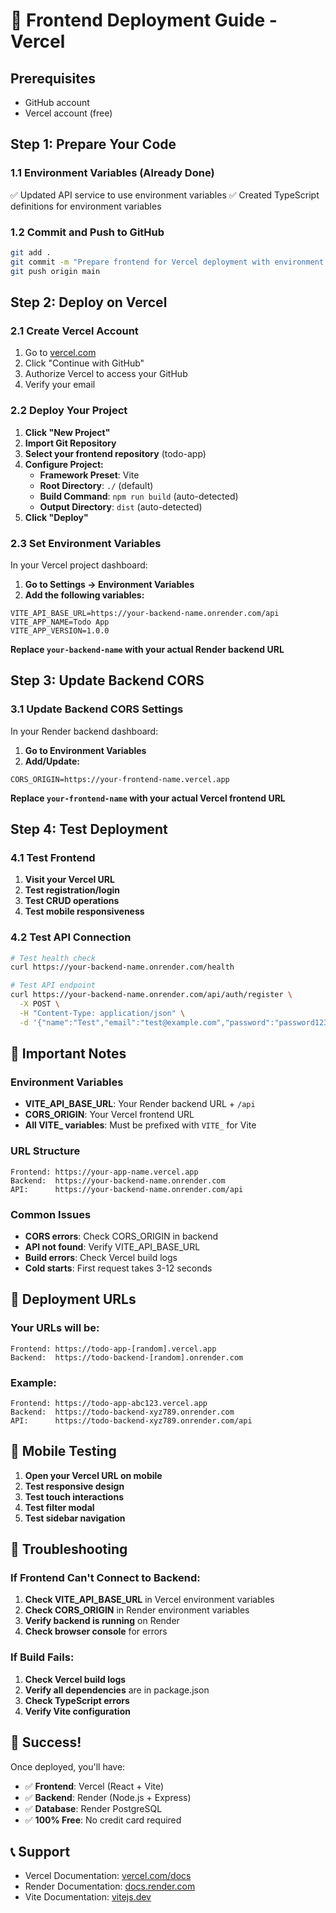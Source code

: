 # 🚀 Frontend Deployment Guide - Vercel

## **Prerequisites**
- GitHub account
- Vercel account (free)

## **Step 1: Prepare Your Code**

### **1.1 Environment Variables (Already Done)**
✅ Updated API service to use environment variables
✅ Created TypeScript definitions for environment variables

### **1.2 Commit and Push to GitHub**
```bash
git add .
git commit -m "Prepare frontend for Vercel deployment with environment variables"
git push origin main
```

## **Step 2: Deploy on Vercel**

### **2.1 Create Vercel Account**
1. Go to [vercel.com](https://vercel.com)
2. Click "Continue with GitHub"
3. Authorize Vercel to access your GitHub
4. Verify your email

### **2.2 Deploy Your Project**
1. **Click "New Project"**
2. **Import Git Repository**
3. **Select your frontend repository** (todo-app)
4. **Configure Project:**
   - **Framework Preset**: Vite
   - **Root Directory**: `./` (default)
   - **Build Command**: `npm run build` (auto-detected)
   - **Output Directory**: `dist` (auto-detected)
5. **Click "Deploy"**

### **2.3 Set Environment Variables**
In your Vercel project dashboard:

1. **Go to Settings → Environment Variables**
2. **Add the following variables:**

```
VITE_API_BASE_URL=https://your-backend-name.onrender.com/api
VITE_APP_NAME=Todo App
VITE_APP_VERSION=1.0.0
```

**Replace `your-backend-name` with your actual Render backend URL**

## **Step 3: Update Backend CORS**

### **3.1 Update Backend CORS Settings**
In your Render backend dashboard:

1. **Go to Environment Variables**
2. **Add/Update:**
```
CORS_ORIGIN=https://your-frontend-name.vercel.app
```

**Replace `your-frontend-name` with your actual Vercel frontend URL**

## **Step 4: Test Deployment**

### **4.1 Test Frontend**
1. **Visit your Vercel URL**
2. **Test registration/login**
3. **Test CRUD operations**
4. **Test mobile responsiveness**

### **4.2 Test API Connection**
```bash
# Test health check
curl https://your-backend-name.onrender.com/health

# Test API endpoint
curl https://your-backend-name.onrender.com/api/auth/register \
  -X POST \
  -H "Content-Type: application/json" \
  -d '{"name":"Test","email":"test@example.com","password":"password123"}'
```

## **🚨 Important Notes**

### **Environment Variables**
- **VITE_API_BASE_URL**: Your Render backend URL + `/api`
- **CORS_ORIGIN**: Your Vercel frontend URL
- **All VITE_ variables**: Must be prefixed with `VITE_` for Vite

### **URL Structure**
```
Frontend: https://your-app-name.vercel.app
Backend:  https://your-backend-name.onrender.com
API:      https://your-backend-name.onrender.com/api
```

### **Common Issues**
- **CORS errors**: Check CORS_ORIGIN in backend
- **API not found**: Verify VITE_API_BASE_URL
- **Build errors**: Check Vercel build logs
- **Cold starts**: First request takes 3-12 seconds

## **🎯 Deployment URLs**

### **Your URLs will be:**
```
Frontend: https://todo-app-[random].vercel.app
Backend:  https://todo-backend-[random].onrender.com
```

### **Example:**
```
Frontend: https://todo-app-abc123.vercel.app
Backend:  https://todo-backend-xyz789.onrender.com
API:      https://todo-backend-xyz789.onrender.com/api
```

## **📱 Mobile Testing**
1. **Open your Vercel URL on mobile**
2. **Test responsive design**
3. **Test touch interactions**
4. **Test filter modal**
5. **Test sidebar navigation**

## **🔧 Troubleshooting**

### **If Frontend Can't Connect to Backend:**
1. **Check VITE_API_BASE_URL** in Vercel environment variables
2. **Check CORS_ORIGIN** in Render environment variables
3. **Verify backend is running** on Render
4. **Check browser console** for errors

### **If Build Fails:**
1. **Check Vercel build logs**
2. **Verify all dependencies** are in package.json
3. **Check TypeScript errors**
4. **Verify Vite configuration**

## **🎉 Success!**
Once deployed, you'll have:
- ✅ **Frontend**: Vercel (React + Vite)
- ✅ **Backend**: Render (Node.js + Express)
- ✅ **Database**: Render PostgreSQL
- ✅ **100% Free**: No credit card required

## **📞 Support**
- Vercel Documentation: [vercel.com/docs](https://vercel.com/docs)
- Render Documentation: [docs.render.com](https://docs.render.com)
- Vite Documentation: [vitejs.dev](https://vitejs.dev)
